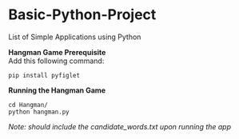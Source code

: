 # Basic-Python-Project
List of Simple Applications using Python

<strong>Hangman Game Prerequisite</strong><br>
Add this following command:
```
pip install pyfiglet
```
<strong>Running the Hangman Game</strong>
```
cd Hangman/
python hangman.py
```
<i>Note: should include the candidate_words.txt upon running the app</i>
